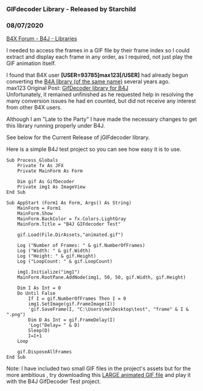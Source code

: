 ### GIFdecoder Library - Released by Starchild
### 08/07/2020
[B4X Forum - B4J - Libraries](https://www.b4x.com/android/forum/threads/120980/)

I needed to access the frames in a GIF file by their frame index so I could extract and display each frame in any order, as I required, not just play the GIF animation itself.  
  
I found that B4X user **[USER=93785]max123[/USER]** had already begun converting the [B4A library (of the same name)](https://www.b4x.com/android/forum/threads/animated-gif-decode-library.6879/#post-68373) several years ago.   
max123 Original Post: [GifDecoder library for B4J](https://www.b4x.com/android/forum/threads/gifdecoder-library-for-b4j.67403/#post-428353)  
Unfortunately, it remained unfinished as he requested help in resolving the many conversion issues he had en counted, but did not receive any interest from other B4X users.  
  
Although I am "Late to the Party" I have made the necessary changes to get this library running properly under B4J.  
  
See below for the Current Release of jGIFdecoder library.  
  
Here is a simple B4J test project so you can see how easy it is to use.  

```B4X
Sub Process_Globals  
    Private fx As JFX  
    Private MainForm As Form  
      
    Dim gif As GifDecoder  
    Private img1 As ImageView  
End Sub  
  
Sub AppStart (Form1 As Form, Args() As String)  
    MainForm = Form1  
    MainForm.Show  
    MainForm.BackColor = fx.Colors.LightGray  
    MainForm.Title = "B4J GIFdecoder Test"  
      
    gif.Load(File.DirAssets,"animated.gif")  
  
    Log ("Number of Frames: " & gif.NumberOfFrames)  
    Log ("Width: " & gif.Width)  
    Log ("Height: " & gif.Height)  
    Log ("LoopCount: " & gif.LoopCount)  
      
    img1.Initialize("img1")  
    MainForm.RootPane.AddNode(img1, 50, 50, gif.Width, gif.Height)  
  
    Dim I As Int = 0  
    Do Until False  
        If I = gif.NumberOfFrames Then I = 0  
        img1.SetImage(gif.FrameImage(I))  
        'gif.SaveFrame(I, "C:\Users\me\Desktop\test", "frame" & I & ".png")  
        Dim D As Int = gif.FrameDelay(I)  
        'Log("Delay= " & D)  
        Sleep(D)  
        I=I+1  
    Loop  
      
    gif.DisposeAllFrames  
End Sub
```

  
  
Note: I have included two small GIF files in the project's assets but for the more ambitious , try downloading this [LARGE animated GIF file](https://www.google.com/imgres?imgurl=https%3A%2F%2Fcdn.dribbble.com%2Fusers%2F212304%2Fscreenshots%2F1140818%2F128-shorter.gif&imgrefurl=https%3A%2F%2Fdribbble.com%2Fshots%2F1140818-Jellyfish-Gif-Wallpaper&tbnid=lwVxMUPuwFVkjM&vet=12ahUKEwiMsJ2uuYjrAhXTMCsKHfDdB_UQMygEegUIARDcAQ..i&docid=EpOM0O8YkObgvM&w=400&h=300&q=large%20gif%20jellyfish&ved=2ahUKEwiMsJ2uuYjrAhXTMCsKHfDdB_UQMygEegUIARDcAQ) and play it with the B4J GifDecoder Test project.